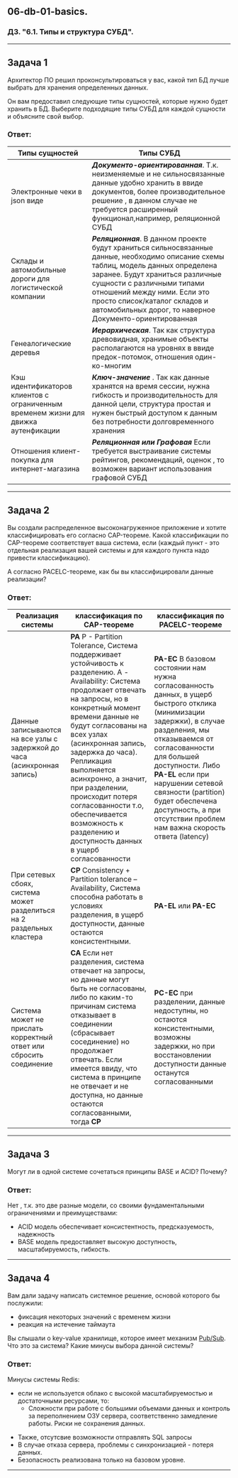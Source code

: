 ## 06-db-01-basics.
### ДЗ. "6.1. Типы и структура СУБД".
---
## Задача 1

Архитектор ПО решил проконсультироваться у вас, какой тип БД 
лучше выбрать для хранения определенных данных.

Он вам предоставил следующие типы сущностей, которые нужно будет хранить в БД.
Выберите подходящие типы СУБД для каждой сущности и объясните свой выбор.

### Ответ:
| Типы сущностей  | Типы СУБД |
| ------------- | ------------- |
| Электронные чеки в json виде  | ***Документо-ориентированная***. Т.к. неизменяемые и не сильносвязанные данные удобно хранить в ввиде документов, более производительное решение , в данном случае не требуется расширенный функционал,например, реляционной СУБД |
| Склады и автомобильные дороги для логистической компании | ***Реляционная***. В данном проекте будут храниться сильносвязанные данные, необходимо описание схемы таблиц, модель данных определена заранее. Будут храниться различные сущности с различными типами отношений между ними. Если это просто список/каталог складов и автомобильных дорог, то наверное Документо-ориентированная |
| Генеалогические деревья  | ***Иерархическая***. Так как структура древовидная, хранимые объекты располагаются на уровнях в ввиде предок-потомок, отношения один-ко-многим|
| Кэш идентификаторов клиентов с ограниченным временем жизни для движка аутенфикации | ***Ключ-значение*** . Так как данные хранятся на время сессии, нужна гибкость и производительность для данной цели, структура простая и нужен быстрый доступом к данным без потребности долговременного хранения |
| Отношения клиент-покупка для интернет-магазина | ***Реляционная или Графовая*** Если требуется выстраивание системы рейтингов, рекомендаций, оценок , то возможен вариант использования графовой СУБД |

---
## Задача 2

Вы создали распределенное высоконагруженное приложение и хотите классифицировать его согласно 
CAP-теореме. Какой классификации по CAP-теореме соответствует ваша система, если 
(каждый пункт - это отдельная реализация вашей системы и для каждого пункта надо привести классификацию).

А согласно PACELC-теореме, как бы вы классифицировали данные реализации?
### Ответ:
| Реализация системы  | классификация по CAP-теореме |  классификация по PACELC-теореме |
| ------------- | ------------- | ------------- |
| Данные записываются на все узлы с задержкой до часа (асинхронная запись)  | **PA**  P - Partition Tolerance, Система поддерживает устойчивость к разделению. A -Availability: Система продолжает отвечать на запросы, но в конкретный момент времени данные не будут согласованы на всех узлах (асинхронная запись, задержка до часа). Репликация выполняется асинхронно, а значит, при разделении, происходит потеря согласованности т.о, обеспечивается возможность к разделению и доступность данных в ущерб согласованности  | **PA-EC** В базовом состоянии нам нужна согласованность данных, в ущерб быстрого отклика (минимизации задержки), в случае разделения, мы отказываемся от согласованности для большей доступности. Либо **PA-EL** если при нарушении сетевой связности (partition) будет обеспечена доступность, а при отсутствии проблем нам важна скорость ответа (latency) |
| При сетевых сбоях, система может разделиться на 2 раздельных кластера| **CP** Consistency + Partition tolerance – Availability, Cистема способна работать в условиях разделения, в ущерб доступности, данные остаются консистентными. |  **PA-EL** или **PA-EC** |
| Система может не прислать корректный ответ или сбросить соединение | **CA** Если нет разделения, система отвечает на запросы, но данные могут быть не согласованы, либо по каким-то причинам система отказывает в соединении (сбрасывает сосединение) но продолжает отвечать. Если имеется ввиду, что система в принципе не отвечает и не доступна, но данные остаются согласованными, тогда **CP**  |  **PC-EC** при разделении, данные недоступны, но остаются консистентными, возможны задержки, но при восстановлении доступности данные останутся согласованными |

---
## Задача 3

Могут ли в одной системе сочетаться принципы BASE и ACID? Почему?
### Ответ:
Нет , т.к. это две разные модели, со своими фундаментальными ограничениями и преимуществами: 
+ ACID модель обеспечивает консистентность, предсказуемость, надежность
+ BASE модель предоставляет высокую доступность, масштабируемость, гибкость.

---
## Задача 4

Вам дали задачу написать системное решение, основой которого бы послужили:

- фиксация некоторых значений с временем жизни
- реакция на истечение таймаута

Вы слышали о key-value хранилище, которое имеет механизм [Pub/Sub](https://habr.com/ru/post/278237/). 
Что это за система? Какие минусы выбора данной системы?
### Ответ:
Минусы системы Redis:
- если не используется облако с высокой масштабируемостью и достаточными ресурсами, то: 
  + Cложности при работе с большими объемами данных и контроль за переполнением ОЗУ сервера, соответственно замедление работы. Риски не сохранения данных.

+ Также, отсутсвие возможности отправлять SQL запросы
+ В случае отказа сервера, проблемы с синхронизацией - потеря данных. 
+ Безопасность реализована только на базовом уровне. 

---
